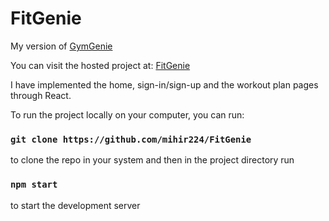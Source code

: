 # FitGenie

My version of [GymGenie](https://gymgenie.vercel.app/)

You can visit the hosted project at: [FitGenie]()

I have implemented the home, sign-in/sign-up and the workout plan pages through React.

To run the project locally on your computer, you can run:

### `git clone https://github.com/mihir224/FitGenie` 

to clone the repo in your system and then in the project directory run

### `npm start`

to start the development server
